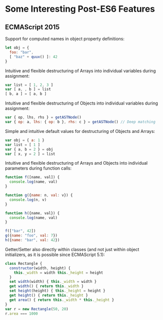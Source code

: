 # Some Interesting Post-ES6 Features

## ECMAScript 2015

Support for computed names in object property definitions:

```javascript
let obj = {
  foo: "bar",
  [ "baz" + quux() ]: 42
}
```

Intuitive and flexible destructuring of Arrays into individual variables during assignment:

```javascript
var list = [ 1, 2, 3 ]
var [ a, , b ] = list
[ b, a ] = [ a, b ]
```

Intuitive and flexible destructuring of Objects into individual variables during assignment:

```javascript
var { op, lhs, rhs } = getASTNode()
var { op: a, lhs: { op: b }, rhs: c } = getASTNode() // Deep matching
```

Simple and intuitive default values for destructuring of Objects and Arrays:

```javascript
var obj = { a: 1 }
var list = [ 1 ]
var { a, b = 2 } = obj
var [ x, y = 2 ] = list
```

Intuitive and flexible destructuring of Arrays and Objects into individual parameters during function calls:

```javascript
function f([name, val]) {
  console.log(name, val)
}

function g({name: n, val: v}) {
  console.log(n, v)
}

function h({name, val}) {
  console.log(name, val)
}

f(["bar", 42])
g({name: "foo", val: 7})
h({name: "bar", val: 42})
```

Getter/Setter also directly within classes (and not just within object initializers, as it is possible since ECMAScript 5.1):

```javascript
class Rectangle {
  constructor(width, height) {
    this._width = width this._height = height
  }
  set width(width) { this._width = width }
  get width() { return this._width }
  set height(height) { this._height = height }
  get height() { return this._height }
  get area() { return this._width * this._height }
}
var r = new Rectangle(50, 20)
r.area === 1000
```

